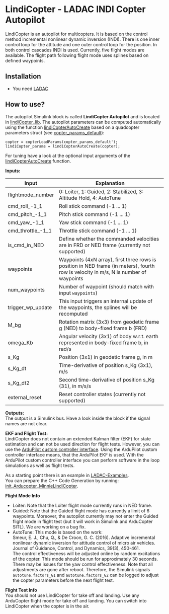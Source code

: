 # LindiCopter - LADAC INDI Copter Autopilot

LindiCopter is an autopilot for multicopters.
It is based on the control method incremental nonlinear dynamic inversion (INDI).
There is one inner control loop for the attitude and one outer control loop for the position.
In both control cascades INDI is used.
Currently, five flight modes are available.
The flight path following flight mode uses splines based on defined waypoints.

## Installation

- You need [LADAC](https://github.com/iff-gsc/LADAC#readme)

## How to use?

The autopilot Simulink block is called __LindiCopter Autopilot__ and is located in [lindiCopter_lib](lindiCopter_lib.slx).
The autopilot parameters can be computed automatically using the function [lindiCopterAutoCreate](lindiCopterAutoCreate.m) based on a quadcopter parameters struct (see [copter_params_default](../../../aircraft/multicopters/complete/quadcopter/copter_params_default.m)):
```
copter = copterLoadParams(copter_params_default');
lindiCopter_params = lindiCopterAutoCreate(copter);
```
For tuning have a look at the optional input arguments of the [lindiCopterAutoCreate](lindiCopterAutoCreate.m) function.

**Inputs:**

Input | Explanation
--- | ---
flightmode_number | 0: Loiter, 1: Guided, 2: Stabilized, 3: Altitude Hold, 4: AutoTune
cmd_roll_-1_1 | Roll stick command (-1 ... 1)
cmd_pitch_-1_1 | Pitch stick command (-1 ... 1)
cmd_yaw_-1_1 | Yaw stick command (-1 ... 1)
cmd_throttle_-1_1 | Throttle stick command (-1 ... 1)
is_cmd_in_NED | Define whether the commanded velocities are in FRD or NED frame (currently not supported)
waypoints | Waypoints (4xN array), first three rows is position in NED frame (in meters), fourth row is velocity in m/s, N is number of waypoints
num_waypoints | Number of waypoint (should match with input `waypoints`)
trigger_wp_update | This input triggers an internal update of the waypoints, the splines will be recomputed
M_bg | Rotation matrix (3x3) from geodetic frame g (NED) to body-fixed frame b (FRD)
omega_Kb | Angular velocity (3x1) of body w.r.t. earth represented in body-fixed frame b, in rad/s
s_Kg | Position (3x1) in geodetic frame g, in m
s_Kg_dt | Time-derivative of position s_Kg (3x1), m/s
s_Kg_dt2 | Second time-derivative of position s_Kg (31), in m/s/s
external_reset | Reset controller states (currently not supported)

**Outputs:**  
The output is a Simulink bus.
Have a look inside the block if the signal names are not clear.

**EKF and Flight Test:**  
LindiCopter does not contain an extended Kalman filter (EKF) for state estimation and can not be used direction for flight tests.
However, you can use the [ArduPilot custom controller interface](https://github.com/iff-gsc/LADAC/tree/main/utilities/interfaces_external_programs/ArduPilot_custom_controller).
Using the ArduPilot custom controller interface means, that the ArduPilot EKF is used.
With the ArduPilot custom controller interface you can perform software in the loop simulations as well as flight tests.

As a starting point there is an example in [LADAC-Examples](https://github.com/iff-gsc/LADAC-Examples).  
You can prepare the C++ Code Generation by running:  
[init_Arducopter_MinnieLindiCopter](Copter/Minnie/ArduPilot_implementation/init_Arducopter_MinnieLindiCopter.m).

**Flight Mode Info**  
- Loiter: Note that the Loiter flight mode currently runs in NED frame.
- Guided: Note that the Guided flight mode has currently a limit of 6 waypoints. Moreover, the autopilot currently may not enter the Guided flight mode in flight test (but it will work in Simulink and ArduCopter SITL). We are working on a bug fix.
- AutoTune: This mode is based on the work:  
Smeur, E. J., Chu, Q., & De Croon, G. C. (2016). Adaptive incremental nonlinear dynamic inversion for attitude control of micro air vehicles. Journal of Guidance, Control, and Dynamics, 39(3), 450-461.  
The control effectiveness will be adjusted online by random excitations of the copter. This mode should be run for approximately 30 seconds. There may be issues for the yaw control effectiveness. Note that all adjustments are gone after reboot. Therefore, the Simulink signals `autotune.factors_G1` and `autotune.factors_G2` can be logged to adjust the copter parameters before the next flight test.

**Flight Test Info**  
You should not use LindiCopter for take off and landing.
Use any ArduCopter flight mode for take off and landing.
You can switch into LindiCopter when the copter is in the air.


